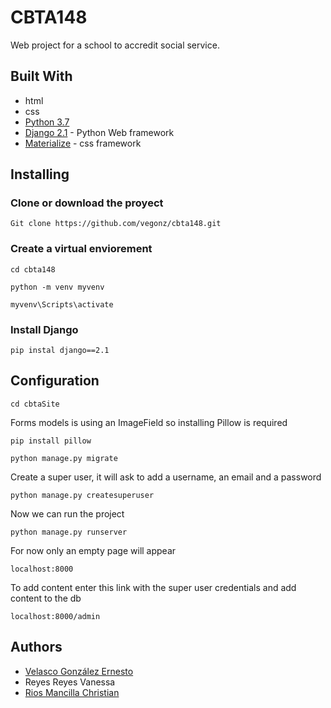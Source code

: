 # CBTA148
Web project for a school to accredit social service.
## Built With
* html
* css
* [Python 3.7](https://www.python.org/)
* [Django 2.1](https://www.djangoproject.com/) - Python Web framework
* [Materialize](https://materializecss.com/) - css framework


## Installing
### Clone or download the proyect
```
Git clone https://github.com/vegonz/cbta148.git
```
### Create a virtual enviorement
```
cd cbta148
```
```
python -m venv myvenv
```
```
myvenv\Scripts\activate
```
### Install Django
```
pip instal django==2.1
```
## Configuration
```
cd cbtaSite
```
Forms models is using an ImageField so installing Pillow is required
```
pip install pillow
```

```
python manage.py migrate
```
Create a super user, it will ask to add a username, an email and a password
```
python manage.py createsuperuser
```
Now we can run the project
```
python manage.py runserver
```
For now only an empty page will appear
```
localhost:8000
```
To add content enter this link with the super user credentials and add content to the db

```
localhost:8000/admin
```

## Authors
* [Velasco González Ernesto](https://github.com/vegonz/)
* Reyes Reyes Vanessa
* [Rios Mancilla Christian](https://github.com/chris182xD)
